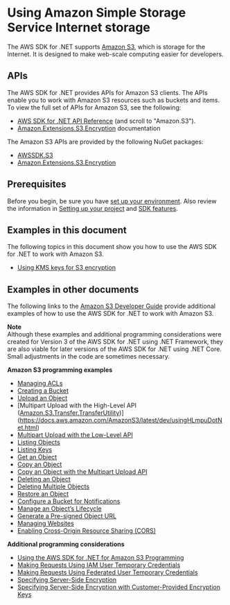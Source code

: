 # Using Amazon Simple Storage Service Internet storage<a name="s3-apis-intro"></a>

The AWS SDK for \.NET supports [Amazon S3](https://aws.amazon.com/s3/), which is storage for the Internet\. It is designed to make web\-scale computing easier for developers\.

## APIs<a name="w8aac17c23b5"></a>

The AWS SDK for \.NET provides APIs for Amazon S3 clients\. The APIs enable you to work with Amazon S3 resources such as buckets and items\. To view the full set of APIs for Amazon S3, see the following:
+ [AWS SDK for \.NET API Reference](https://docs.aws.amazon.com/sdkfornet/v3/apidocs/) \(and scroll to "Amazon\.S3"\)\.
+ [Amazon\.Extensions\.S3\.Encryption](https://aws.github.io/amazon-s3-encryption-client-dotnet/api/Amazon.Extensions.S3.Encryption.html) documentation

The Amazon S3 APIs are provided by the following NuGet packages:
+ [AWSSDK\.S3](https://www.nuget.org/packages/AWSSDK.S3)
+ [Amazon\.Extensions\.S3\.Encryption](https://www.nuget.org/packages/Amazon.Extensions.S3.Encryption)

## Prerequisites<a name="w8aac17c23b7"></a>

Before you begin, be sure you have [set up your environment](net-dg-setup.md)\. Also review the information in [Setting up your project](net-dg-config.md) and [SDK features](net-dg-sdk-features.md)\.

## Examples in this document<a name="s3-apis-examples"></a>

The following topics in this document show you how to use the AWS SDK for \.NET to work with Amazon S3\.
+ [Using KMS keys for S3 encryption](kms-keys-s3-encryption.md)

## Examples in other documents<a name="s3-apis-examples-other"></a>

The following links to the [Amazon S3 Developer Guide](https://docs.aws.amazon.com/AmazonS3/latest/dev/) provide additional examples of how to use the AWS SDK for \.NET to work with Amazon S3\.

**Note**  
Although these examples and additional programming considerations were created for Version 3 of the AWS SDK for \.NET using \.NET Framework, they are also viable for later versions of the AWS SDK for \.NET using \.NET Core\. Small adjustments in the code are sometimes necessary\.

**Amazon S3 programming examples**
+  [Managing ACLs](https://docs.aws.amazon.com/AmazonS3/latest/dev/acl-using-dot-net-sdk.html) 
+  [Creating a Bucket](https://docs.aws.amazon.com/AmazonS3/latest/dev/create-bucket-get-location-example.html#create-bucket-get-location-dotnet) 
+  [Upload an Object](https://docs.aws.amazon.com/AmazonS3/latest/dev/UploadObjSingleOpNET.html) 
+  [Multipart Upload with the High\-Level API \([Amazon\.S3\.Transfer\.TransferUtility](https://docs.aws.amazon.com/sdkfornet/v3/apidocs/items/S3/TTransferUtility.html)\)](https://docs.aws.amazon.com/AmazonS3/latest/dev/usingHLmpuDotNet.html) 
+  [Multipart Upload with the Low\-Level API](https://docs.aws.amazon.com/AmazonS3/latest/dev/usingLLmpuDotNet.html) 
+  [Listing Objects](https://docs.aws.amazon.com/AmazonS3/latest/dev/list-obj-version-enabled-bucket.html#list-obj-version-enabled-bucket-sdk-examples) 
+  [Listing Keys](https://docs.aws.amazon.com/AmazonS3/latest/dev/ListingObjectKeysUsingNetSDK.html) 
+  [Get an Object](https://docs.aws.amazon.com/AmazonS3/latest/dev/RetrievingObjectUsingNetSDK.html) 
+  [Copy an Object](https://docs.aws.amazon.com/AmazonS3/latest/dev/CopyingObjectUsingNetSDK.html) 
+  [Copy an Object with the Multipart Upload API](https://docs.aws.amazon.com/AmazonS3/latest/dev/CopyingObjctsUsingLLNetMPUapi.html) 
+  [Deleting an Object](https://docs.aws.amazon.com/AmazonS3/latest/dev/DeletingOneObjectUsingNetSDK.html) 
+  [Deleting Multiple Objects](https://docs.aws.amazon.com/AmazonS3/latest/dev/DeletingMultipleObjectsUsingNetSDK.html) 
+  [Restore an Object](https://docs.aws.amazon.com/AmazonS3/latest/dev/restore-object-dotnet.html) 
+  [Configure a Bucket for Notifications](https://docs.aws.amazon.com/AmazonS3/latest/dev/ways-to-add-notification-config-to-bucket.html) 
+  [Manage an Object’s Lifecycle](https://docs.aws.amazon.com/AmazonS3/latest/dev/manage-lifecycle-using-dot-net.html) 
+  [Generate a Pre\-signed Object URL](https://docs.aws.amazon.com/AmazonS3/latest/dev/ShareObjectPreSignedURLDotNetSDK.html) 
+  [Managing Websites](https://docs.aws.amazon.com/AmazonS3/latest/dev/ConfigWebSiteDotNet.html) 
+  [Enabling Cross\-Origin Resource Sharing \(CORS\)](https://docs.aws.amazon.com/AmazonS3/latest/dev/ManageCorsUsingDotNet.html) 

**Additional programming considerations**
+  [Using the AWS SDK for \.NET for Amazon S3 Programming](https://docs.aws.amazon.com/AmazonS3/latest/dev/UsingTheMPDotNetAPI.html) 
+  [Making Requests Using IAM User Temporary Credentials](https://docs.aws.amazon.com/AmazonS3/latest/dev/AuthUsingTempSessionTokenDotNet.html) 
+  [Making Requests Using Federated User Temporary Credentials](https://docs.aws.amazon.com/AmazonS3/latest/dev/AuthUsingTempFederationTokenDotNet.html) 
+  [Specifying Server\-Side Encryption](https://docs.aws.amazon.com/AmazonS3/latest/dev/SSEUsingDotNetSDK.html) 
+  [Specifying Server\-Side Encryption with Customer\-Provided Encryption Keys](https://docs.aws.amazon.com/AmazonS3/latest/dev/sse-c-using-dot-net-sdk.html) 